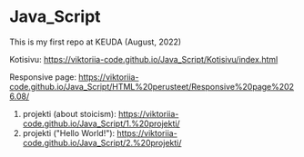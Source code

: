 # Java_Script

This is my first repo at KEUDA (August, 2022)

Kotisivu: https://viktoriia-code.github.io/Java_Script/Kotisivu/index.html

Responsive page: https://viktoriia-code.github.io/Java_Script/HTML%20perusteet/Responsive%20page%2026.08/

1. projekti (about stoicism): https://viktoriia-code.github.io/Java_Script/1.%20projekti/
2. projekti ("Hello World!"): https://viktoriia-code.github.io/Java_Script/2.%20projekti/
